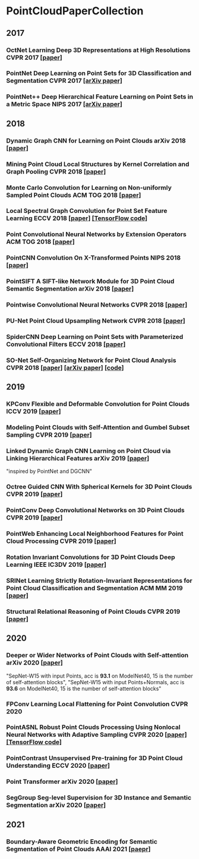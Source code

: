 # PointCloudPaperCollection

## 2017
### OctNet Learning Deep 3D Representations at High Resolutions CVPR 2017 [[paper]](https://arxiv.org/abs/1611.05009)
### PointNet Deep Learning on Point Sets for 3D Classification and Segmentation CVPR 2017 [[arXiv paper]](https://arxiv.org/abs/1612.00593)
### PointNet++ Deep Hierarchical Feature Learning on Point Sets in a Metric Space NIPS 2017 [[arXiv paper]](https://arxiv.org/abs/1706.02413)

## 2018
### Dynamic Graph CNN for Learning on Point Clouds arXiv 2018 [[paper]]()
### Mining Point Cloud Local Structures by Kernel Correlation and Graph Pooling CVPR 2018 [[paper]]()
### Monte Carlo Convolution for Learning on Non-uniformly Sampled Point Clouds ACM TOG 2018 [[paper]]()
### Local Spectral Graph Convolution for Point Set Feature Learning ECCV 2018 [[paper]]() [[TensorFlow code]](https://github.com/fate3439/LocalSpecGCN)
### Point Convolutional Neural Networks by Extension Operators ACM TOG 2018 [[paper]]()
### PointCNN Convolution On X-Transformed Points NIPS 2018 [[paper]]()
### PointSIFT A SIFT-like Network Module for 3D Point Cloud Semantic Segmentation arXiv 2018 [[paper]]()
### Pointwise Convolutional Neural Networks CVPR 2018 [[paper]]()
### PU-Net Point Cloud Upsampling Network CVPR 2018 [[paper]]()
### SpiderCNN Deep Learning on Point Sets with Parameterized Convolutional Filters ECCV 2018 [[paper]]()
### SO-Net Self-Organizing Network for Point Cloud Analysis CVPR 2018 [[paper]](https://openaccess.thecvf.com/content_cvpr_2018/html/Li_SO-Net_Self-Organizing_Network_CVPR_2018_paper.html) [[arXiv paper]](https://arxiv.org/abs/1803.04249) [[code]](https://github.com/lijx10/SO-Net)

## 2019
### KPConv Flexible and Deformable Convolution for Point Clouds ICCV 2019 [[paper]](https://arxiv.org/abs/1904.08889)
### Modeling Point Clouds with Self-Attention and Gumbel Subset Sampling CVPR 2019 [[paper]]()
### Linked Dynamic Graph CNN Learning on Point Cloud via Linking Hierarchical Features arXiv 2019 [[paper]](https://arxiv.org/abs/1904.10014)
"inspired by PointNet and DGCNN"
### Octree Guided CNN With Spherical Kernels for 3D Point Clouds CVPR 2019 [[paper]]()
### PointConv Deep Convolutional Networks on 3D Point Clouds CVPR 2019 [[paper]](https://arxiv.org/abs/1811.07246)
### PointWeb Enhancing Local Neighborhood Features for Point Cloud Processing CVPR 2019 [[paper]]()
### Rotation Invariant Convolutions for 3D Point Clouds Deep Learning IEEE IC3DV 2019 [[paper]]()
### SRINet Learning Strictly Rotation-Invariant Representations for Point Cloud Classification and Segmentation ACM MM 2019 [[paper]]()
### Structural Relational Reasoning of Point Clouds CVPR 2019 [[paper]]()

## 2020
### Deeper or Wider Networks of Point Clouds with Self-attention arXiv 2020 [[paper]]()
"SepNet-W15 with input Points, acc is **93.1** on ModelNet40, 15 is the number of self-attention blocks", "SepNet-W15 with input Points+Normals, acc is **93.6** on ModelNet40, 15 is the number of self-attention blocks"
### FPConv Learning Local Flattening for Point Convolution CVPR 2020
### PointASNL Robust Point Clouds Processing Using Nonlocal Neural Networks with Adaptive Sampling CVPR 2020 [[paper]]() [[TensorFlow code]](https://github.com/yanx27/PointASNL)
### PointContrast Unsupervised Pre-training for 3D Point Cloud Understanding ECCV 2020 [[paper]]()
### Point Transformer arXiv 2020 [[paper]]()
### SegGroup Seg-level Supervision for 3D Instance and Semantic Segmentation arXiv 2020 [[paper]]()

## 2021
### Boundary-Aware Geometric Encoding for Semantic Segmentation of Point Clouds AAAI 2021 [[paepr]](https://arxiv.org/abs/2101.02381)
